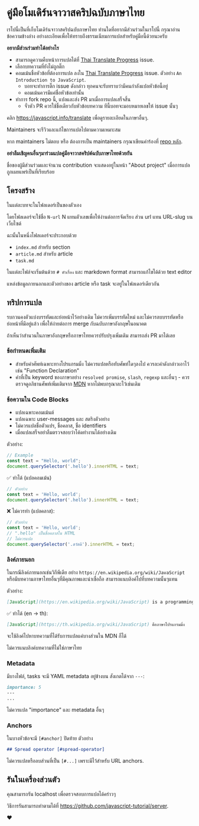 # คู่มือโมเดิร์นจาวาสคริปฉบับภาษาไทย

เรโปนี้เป็นที่เก็บโมเดิร์นจาวาสคริปฉบับภาษาไทย ท่านใดที่อยากมีส่วนร่วมในเรโปนี้ กรุณาอ่านข้อความข้างล่าง
อย่างละเอียดเพื่อให้ทราบถึงธรรมเนียมการแปลสำหรับคู่มือนี้ด้วยนะครับ 

**อยากมีส่วนร่วมทำได้อย่างไร**
- สามารถดูความคืบหน้าการแปลได้ที่ [Thai Translate Progress](https://github.com/javascript-tutorial/th.javascript.info/issues/1) issue.
- เลือกบทความที่ยังไม่ถูกติ๊ก
- คอมเม้นชื่อหัวข้อที่ต้องการแปล ลงใน [Thai Translate Progress](https://github.com/javascript-tutorial/th.javascript.info/issues/1) issue. ตัวอย่าง `An Introduction to JavaScript`.
    - บอทจะทำการติ๊ก issue ดังกล่าว ทุกคนจะรับทราบว่ามีคนกำลังแปลหัวข้อนี้อยู่
    - คอมเม้นควรมีแค่ชื่อหัวข้อเท่านั้น
- ทำการ fork repo นี้, แปลและส่ง PR มาเมื่อการแปลเสร็จสิ้น
    - จั่วหัว PR ควรใช้ชื่อเดียวกับหัวข้อบทความ ทีนี้บอทจะมอบหมายเลขให้ issue นั้นๆ

คลิก <https://javascript.info/translate> เพื่อดูรายละเอียดในภาษาอื่นๆ.

Maintainers จะรีวิวและแก้ไขการแปลไปตามความเหมาะสม

หาก maintainers ไม่ตอบ หรือ ต้องการเป็น maintainers กรุณาเขียนคำร้องที่ [repo หลัก](https://github.com/javascript-tutorial/en.javascript.info/issues/new).

**อย่าลืมเชิญคนอื่นๆมาร่วมแปลคู่มือจาวาสคริปต์ฉบับภาษาไทยด้วยกัน**

ชื่อของผู้มีส่วนร่วมและจำนวน contribution จะแสดงอยู่ในหน้า "About project" เมื่อการแปลถูกเผยแพร่เป็นที่เรียบร้อย

## โครงสร้าง

ในแต่ละบทจะในโฟลเดอร์เป็นของตัวเอง

โดยโฟลเดอร์จะใช้ชื่อ `N-url` N แทนตัวเลขเพื่อให้ง่านต่อการจัดเรียง ส่วน url แทน URL-slug บนเว็บไซต์

ฉะนั้นในหนึ่งโฟลเดอร์จะประกอบด้วย

- `index.md` สำหรับ section
- `article.md` สำหรับ article
- `task.md` 

ในแต่ละไฟล์จะเริ่มต้นด้วย `# หัวเรื่อง` และ markdown format สามารถแก้ไขได้ด้วย text editor

แหล่งข้อมูลภายนอกและตัวอย่างของ article หรือ task จะอยู่ในโฟลเดอร์เดียวกัน

## ทริปการแปล

รบกวนคงตัวแบ่งบรรทัดและย่อหน้าไว้อย่างเดิม ไม่ควรเพิ่มบรรทัดใหม่ และไม่ควรลบบรรทัดหรือย่อหน้าที่มีอยู่แล้ว เพื่อให้ง่ายต่อการ merge กับฉบับภาษาอังกฤษในอนาคต

ถ้าเห็นว่าสำนวนในภาษาอังกฤษหรือภาษาไทยควรปรับปรุงเพิ่มเติม สามารถส่ง PR มาได้เลย

### ข้อกำหนดเพิ่มเติม

- สำหรับคำศัพท์เฉพาะทางโปรแกรมมิ่ง ไม่ควรแปลหรือทับศัพท์ใดๆลงไป ควรละคำดังกล่าวเอาไว้ เช่น "Function Declaration" 
- คำที่เป็น keyword ของภาษาอย่าง `resolved promise`, `slash`, `regexp` และอื่นๆ - ควรตรวจดูอภิธานศัพท์เพิ่มเติมจาก [MDN](https://developer.mozilla.org/th/) หากไม่พบกรุณาละไว้เช่นเดิม

### ข้อความใน Code Blocks

- แปลเฉพาะคอมเม้นต์
- แปลเฉพาะ user-messages และ สตริงตัวอย่าง
- ไม่ควรแปลชื่อตัวแปร, ชื่อคลาส, ชื่อ identifiers
- เมื่อแปลเสร็จอย่าลืมตรวจสอบว่าโค้ดทำงานได้อย่างเดิม

ตัวอย่าง:

```js
// Example
const text = "Hello, world";
document.querySelector('.hello').innerHTML = text;
```

✅ ทำได้ (แปลคอมเม้น)

```js
// ตัวอย่าง
const text = 'Hello, world';
document.querySelector('.hello').innerHTML = text;
```

❌ ไม่ควรทำ (แปลคลาส):

```js
// ตัวอย่าง
const text = 'Hello, world';
// ".hello" เป็นชื่อคลาสใน HTML
// ไม่ควรแปล
document.querySelector('.สวัสดี').innerHTML = text;
```

### ลิงค์ภายนอก

ในกรณีลิงค์ภายนอกเช่นวิกีพีเดีย อย่าง `https://en.wikipedia.org/wiki/JavaScript` หรือมีบทความภาษาไทยอื่นๆที่มีคุณภาพและน่าเชื่อถือ สามารถแนบลิงค์ไปที่บทความนั้นๆแทน

ตัวอย่าง:

```md
[JavaScript](https://en.wikipedia.org/wiki/JavaScript) is a programming language.
```

✅ ทำได้ (en -> th):

```md
[JavaScript](https://th.wikipedia.org/wiki/JavaScript) คือภาษาโปรแกรมมิ่ง
```

จะใช้ลิงค์ไปหาบทความที่ได้รับการแปลแค่บางส่วนใน MDN ก็ได้

ไม่ควรแนบลิงค์บทความที่ไม่ใช่ภาษาไทย

### Metadata

มีบางไฟล์, tasks จะมี YAML metadata อยู่ข้างบน สังเกตได้จาก `---`:

```md
importance: 5
---
...
```

ไม่ควรแปล "importance" และ metadata อื่นๆ

### Anchors

ในบางหัวข้อจะมี `[#anchor]` ปิดท้าย ตัวอย่าง

```md
## Spread operator [#spread-operator]
```

ไม่ควรแปลหรือลบส่วนที่เป็น `[#...]` เพราะมีไว้สำหรับ URL anchors.

## รันในเครื่องส่วนตัว

คุณสามารถรัน localhost เพื่อตรวจสอบการแปลได้คร่าวๆ

วิธีการรันสามารถทำตามได้ที่ <https://github.com/javascript-tutorial/server>. 

♥ 

